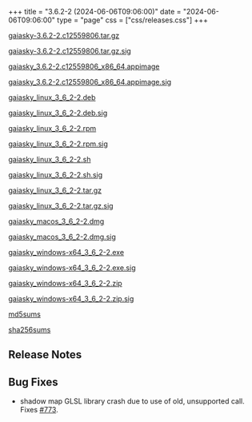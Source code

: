 +++
title = "3.6.2-2 (2024-06-06T09:06:00)"
date = "2024-06-06T09:06:00"
type = "page"
css = ["css/releases.css"]
+++

<section class="download-links">

<div class="package">

[gaiasky-3.6.2-2.c12559806.tar.gz](https://gaia.ari.uni-heidelberg.de/gaiasky/releases/3.6.2-2.c12559806/gaiasky-3.6.2-2.c12559806.tar.gz)

</div>
<div class="signature">

[gaiasky-3.6.2-2.c12559806.tar.gz.sig](https://gaia.ari.uni-heidelberg.de/gaiasky/releases/3.6.2-2.c12559806/gaiasky-3.6.2-2.c12559806.tar.gz.sig)

</div>
<div class="package">

[gaiasky_3.6.2-2.c12559806_x86_64.appimage](https://gaia.ari.uni-heidelberg.de/gaiasky/releases/3.6.2-2.c12559806/gaiasky_3.6.2-2.c12559806_x86_64.appimage)

</div>
<div class="signature">

[gaiasky_3.6.2-2.c12559806_x86_64.appimage.sig](https://gaia.ari.uni-heidelberg.de/gaiasky/releases/3.6.2-2.c12559806/gaiasky_3.6.2-2.c12559806_x86_64.appimage.sig)

</div>
<div class="package">

[gaiasky_linux_3_6_2-2.deb](https://gaia.ari.uni-heidelberg.de/gaiasky/releases/3.6.2-2.c12559806/gaiasky_linux_3_6_2-2.deb)

</div>
<div class="signature">

[gaiasky_linux_3_6_2-2.deb.sig](https://gaia.ari.uni-heidelberg.de/gaiasky/releases/3.6.2-2.c12559806/gaiasky_linux_3_6_2-2.deb.sig)

</div>
<div class="package">

[gaiasky_linux_3_6_2-2.rpm](https://gaia.ari.uni-heidelberg.de/gaiasky/releases/3.6.2-2.c12559806/gaiasky_linux_3_6_2-2.rpm)

</div>
<div class="signature">

[gaiasky_linux_3_6_2-2.rpm.sig](https://gaia.ari.uni-heidelberg.de/gaiasky/releases/3.6.2-2.c12559806/gaiasky_linux_3_6_2-2.rpm.sig)

</div>
<div class="package">

[gaiasky_linux_3_6_2-2.sh](https://gaia.ari.uni-heidelberg.de/gaiasky/releases/3.6.2-2.c12559806/gaiasky_linux_3_6_2-2.sh)

</div>
<div class="signature">

[gaiasky_linux_3_6_2-2.sh.sig](https://gaia.ari.uni-heidelberg.de/gaiasky/releases/3.6.2-2.c12559806/gaiasky_linux_3_6_2-2.sh.sig)

</div>
<div class="package">

[gaiasky_linux_3_6_2-2.tar.gz](https://gaia.ari.uni-heidelberg.de/gaiasky/releases/3.6.2-2.c12559806/gaiasky_linux_3_6_2-2.tar.gz)

</div>
<div class="signature">

[gaiasky_linux_3_6_2-2.tar.gz.sig](https://gaia.ari.uni-heidelberg.de/gaiasky/releases/3.6.2-2.c12559806/gaiasky_linux_3_6_2-2.tar.gz.sig)

</div>
<div class="package">

[gaiasky_macos_3_6_2-2.dmg](https://gaia.ari.uni-heidelberg.de/gaiasky/releases/3.6.2-2.c12559806/gaiasky_macos_3_6_2-2.dmg)

</div>
<div class="signature">

[gaiasky_macos_3_6_2-2.dmg.sig](https://gaia.ari.uni-heidelberg.de/gaiasky/releases/3.6.2-2.c12559806/gaiasky_macos_3_6_2-2.dmg.sig)

</div>
<div class="package">

[gaiasky_windows-x64_3_6_2-2.exe](https://gaia.ari.uni-heidelberg.de/gaiasky/releases/3.6.2-2.c12559806/gaiasky_windows-x64_3_6_2-2.exe)

</div>
<div class="signature">

[gaiasky_windows-x64_3_6_2-2.exe.sig](https://gaia.ari.uni-heidelberg.de/gaiasky/releases/3.6.2-2.c12559806/gaiasky_windows-x64_3_6_2-2.exe.sig)

</div>
<div class="package">

[gaiasky_windows-x64_3_6_2-2.zip](https://gaia.ari.uni-heidelberg.de/gaiasky/releases/3.6.2-2.c12559806/gaiasky_windows-x64_3_6_2-2.zip)

</div>
<div class="signature">

[gaiasky_windows-x64_3_6_2-2.zip.sig](https://gaia.ari.uni-heidelberg.de/gaiasky/releases/3.6.2-2.c12559806/gaiasky_windows-x64_3_6_2-2.zip.sig)

</div>
<div class="package">

[md5sums](https://gaia.ari.uni-heidelberg.de/gaiasky/releases/3.6.2-2.c12559806/md5sums)

</div>
<div class="package">

[sha256sums](https://gaia.ari.uni-heidelberg.de/gaiasky/releases/3.6.2-2.c12559806/sha256sums)

</div>


</section>

<section class="release-notes">

# Release Notes


## Bug Fixes
- shadow map GLSL library crash due to use of old, unsupported  call. Fixes [#773](https://codeberg.org/gaiasky/gaiasky/issues/773).

</section>